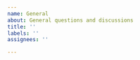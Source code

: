 ```yaml
---
name: General
about: General questions and discussions
title: ''
labels: ''
assignees: ''

---
```



